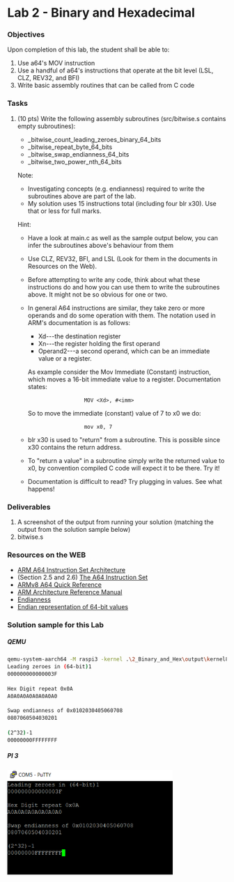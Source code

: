 # Lab 2 - Binary and Hexadecimal

### Objectives
Upon completion of this lab, the student shall be able to:

1. Use a64's MOV instruction
2. Use a handful of a64's instructions that operate at the bit level (LSL, CLZ, REV32, and BFI)
3. Write basic assembly routines that can be called from C code

### Tasks
1. (10 pts) Write the following assembly subroutines (src/bitwise.s contains empty subroutines):
   - \_bitwise_count_leading_zeroes_binary_64_bits
   - \_bitwise_repeat_byte_64_bits
   - \_bitwise_swap_endianness_64_bits
   - \_bitwise_two_power_nth_64_bits


   Note:
    - Investigating concepts (e.g. endianness) required to write the subroutines above are part of the lab.
    - My solution uses 15 instructions total (including four blr x30). Use that or less
    for full marks. 

    Hint:
    - Have a look at main.c as well as the sample output below, you can infer the subroutines above's behaviour from them
    - Use CLZ, REV32, BFI, and LSL (Look for them in the documents in Resources on the Web).
    - Before attempting to write any code, think about what these instructions do and how you can use them to write the subroutines above. It might not be so obvious for one or two.
    - In general A64 instructions are similar, they take zero or more operands and do some operation with them. The notation used in ARM's documentation is as follows:

        - Xd---the destination register
        - Xn---the register holding the first operand
        - Operand2---a second operand, which can be an immediate value or a register.

        As example consider the Mov Immediate (Constant) instruction, which moves a 16-bit immediate value to a register. Documentation states:

                            MOV <Xd>, #<imm>
        So to move the immediate (constant) value of 7 to x0 we do:

                            mov x0, 7

     - blr x30 is used to "return" from a subroutine. This is possible since x30 contains
     the return address.
     - To "return a value" in a subroutine simply write the returned value to x0, by convention compiled C code will expect it to be there. Try it!
     - Documentation is difficult to read? Try plugging in values. See what happens!



### Deliverables
1. A screenshot of the output from running your solution (matching the output from the solution sample below)
2. bitwise.s


### Resources on the WEB
- [ARM A64 Instruction Set Architecture](https://static.docs.arm.com/ddi0596/a/DDI_0596_ARM_a64_instruction_set_architecture.pdf)
- (Section 2.5 and 2.6) [The A64 Instruction Set](https://static.docs.arm.com/100898/0100/the_a64_Instruction_set_100898_0100.pdf)
- [ARMv8 A64 Quick Reference](https://courses.cs.washington.edu/courses/cse469/18wi/Materials/arm64.pdf)
- [ARM Architecture Reference Manual](https://static.docs.arm.com/ddi0487/ea/DDI0487E_a_armv8_arm.pdf?_ga=2.204759571.2043138464.1566012116-96909423.1563002005)
- [Endianness](https://en.wikipedia.org/wiki/Endianness)
- [Endian representation of 64-bit values](https://stackoverflow.com/questions/21478765/endian-representation-of-64-bit-values)


### Solution sample for this Lab
##### QEMU
```bash
qemu-system-aarch64 -M raspi3 -kernel .\2_Binary_and_Hex\output\kernel8.img -serial null -serial stdio
Leading zeroes in (64-bit)1
000000000000003F

Hex Digit repeat 0x0A
A0A0A0A0A0A0A0A0

Swap endianness of 0x0102030405060708
0807060504030201

(2^32)-1
00000000FFFFFFFF
```
##### PI 3
  <img src="https://github.com/rromanotero/computer_architecture_labs/blob/master/2_Binary_and_Hex/images/lab2_solution.png" width="380"/>
